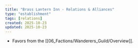 ```yaml
---
title: "Brass Lantern Inn - Relations & Alliances"
type: "establishment"
tags: [relations]
created: 2025-10-23
updated: 2025-10-23
---
```

- Favors from the [[06_Factions/Wanderers_Guild/Overview]].
